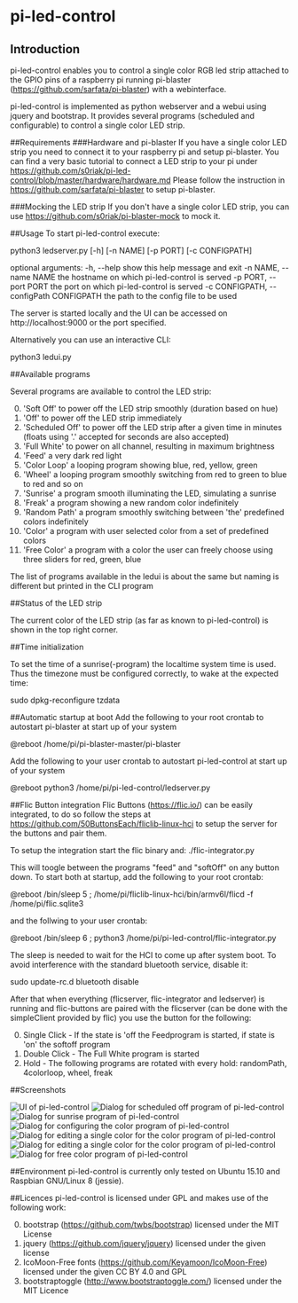 # pi-led-control
## Introduction
pi-led-control enables you to control a single color RGB led strip attached to the GPIO pins of a raspberry pi running pi-blaster (https://github.com/sarfata/pi-blaster) with a webinterface.

pi-led-control is implemented as python webserver and a webui using jquery and bootstrap.
It provides several programs (scheduled and configurable) to control a single color LED strip.

##Requirements
###Hardware and pi-blaster
If you have a single color LED strip you need to connect it to your raspberry pi and setup pi-blaster.
You can find a very basic tutorial to connect a LED strip to your pi under https://github.com/s0riak/pi-led-control/blob/master/hardware/hardware.md
Please follow the instruction in https://github.com/sarfata/pi-blaster to setup pi-blaster.

###Mocking the LED strip
If you don't have a single color LED strip, you can use https://github.com/s0riak/pi-blaster-mock to mock it.

##Usage
To start pi-led-control execute:
   
   python3 ledserver.py [-h] [-n NAME] [-p PORT] [-c CONFIGPATH]

optional arguments:
  -h, --help            show this help message and exit
  -n NAME, --name NAME  the hostname on which pi-led-control is served
  -p PORT, --port PORT  the port on which pi-led-control is served
  -c CONFIGPATH, --configPath CONFIGPATH
                        the path to the config file to be used
   
The server is started locally and the UI can be accessed on http://localhost:9000 or the port specified.

Alternatively you can use an interactive CLI:

   python3 ledui.py


##Available programs

Several programs are available to control the LED strip:

0. 'Soft Off' to power off the LED strip smoothly (duration based on hue)
0. 'Off' to power off the LED strip immediately
0. 'Scheduled Off' to power off the LED strip after a given time in minutes (floats using '.' accepted for seconds are also accepted)
0. 'Full White' to power on all channel, resulting in maximum brightness
0. 'Feed' a very dark red light
0. 'Color Loop' a looping program showing blue, red, yellow, green
0. 'Wheel' a looping program smoothly switching from red to green to blue to red and so on
0. 'Sunrise' a program smooth illuminating the LED, simulating a sunrise
0. 'Freak' a program showing a new random color indefinitely
0. 'Random Path' a program smoothly switching between 'the' predefined colors indefinitely
0. 'Color' a program with user selected color from a set of predefined colors
0. 'Free Color' a program with a color the user can freely choose using three sliders for red, green, blue

The list of programs available in the ledui is about the same but naming is different but printed in the CLI program

##Status of the LED strip

The current color of the LED strip (as far as known to pi-led-control) is shown in the top right corner.

##Time initialization

To set the time of a sunrise(-program) the localtime system time is used.
Thus the timezone must be configured correctly, to wake at the expected time:
	
   sudo dpkg-reconfigure tzdata

##Automatic startup at boot
Add the following to your root crontab to autostart pi-blaster at start up of your system

   @reboot /home/pi/pi-blaster-master/pi-blaster

Add the following to your user crontab to autostart pi-led-control at start up of your system

   @reboot python3 /home/pi/pi-led-control/ledserver.py

##Flic Button integration
Flic Buttons (https://flic.io/) can be easily integrated, to do so follow the steps at https://github.com/50ButtonsEach/fliclib-linux-hci to setup the server for the buttons and pair them.

To setup the integration start the flic binary and:
   ./flic-integrator.py
   
This will toogle between the programs "feed" and "softOff" on any button down.
To start both at startup, add the following to your root crontab:
   
   @reboot /bin/sleep 5 ; /home/pi/fliclib-linux-hci/bin/armv6l/flicd -f /home/pi/flic.sqlite3

and the follwing to your user crontab:

   @reboot /bin/sleep 6 ; python3 /home/pi/pi-led-control/flic-integrator.py

The sleep is needed to wait for the HCI to come up after system boot.
To avoid interference with the standard bluetooth service, disable it:
   
   sudo update-rc.d bluetooth disable

After that when everything (flicserver, flic-integrator and ledserver) is running and flic-buttons are paired with the flicserver (can be done with the simpleClient provided by flic) you use the button for the following:

0. Single Click - If the state is 'off the Feedprogram is started, if state is 'on' the softoff program
0. Double Click - The Full White program is started
0. Hold - The following programs are rotated with every hold: randomPath, 4colorloop, wheel, freak

##Screenshots

![UI of pi-led-control](https://raw.githubusercontent.com/s0riak/pi-led-control/master/screenshots/pi-led-control-main.png)
![Dialog for scheduled off program of pi-led-control](https://raw.githubusercontent.com/s0riak/pi-led-control/master/screenshots/pi-led-control-off.png)
![Dialog for sunrise program of pi-led-control](https://raw.githubusercontent.com/s0riak/pi-led-control/master/screenshots/pi-led-control-sunrise.png)
![Dialog for configuring the color program of pi-led-control](https://raw.githubusercontent.com/s0riak/pi-led-control/master/screenshots/pi-led-control-color.png)
![Dialog for editing a single color for the color program of pi-led-control](https://raw.githubusercontent.com/s0riak/pi-led-control/master/screenshots/pi-led-control-color-edit.png)
![Dialog for editing a single color for the color program of pi-led-control](https://raw.githubusercontent.com/s0riak/pi-led-control/master/screenshots/pi-led-control-loop-configure.png)
![Dialog for free color program of pi-led-control](https://raw.githubusercontent.com/s0riak/pi-led-control/master/screenshots/pi-led-control-freecolor.png)

##Environment
pi-led-control is currently only tested on Ubuntu 15.10 and Raspbian GNU/Linux 8 (jessie).

##Licences
pi-led-control is licensed under GPL and makes use of the following work:

0. bootstrap (https://github.com/twbs/bootstrap) licensed under the MIT License
0. jquery (https://github.com/jquery/jquery) licensed under the given license
0. IcoMoon-Free fonts (https://github.com/Keyamoon/IcoMoon-Free) licensed under the given CC BY 4.0 and GPL
0. bootstraptoggle (http://www.bootstraptoggle.com/) licensed under the MIT Licence